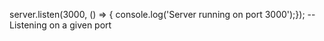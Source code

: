server.listen(3000, () => { console.log('Server running on port 3000');}); -- Listening on a given port
